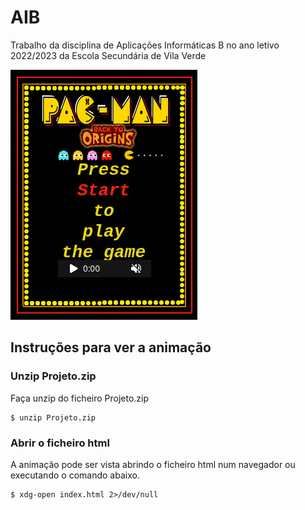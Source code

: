 # AIB
Trabalho da disciplina de Aplicações Informáticas B no ano letivo 2022/2023 da Escola Secundária de Vila Verde

![Logo do Projeto](TelaInicial.png)


## Instruções para ver a animação

### Unzip Projeto.zip

Faça unzip do ficheiro Projeto.zip

```console
$ unzip Projeto.zip
```

### Abrir o ficheiro html

A animação pode ser vista abrindo o ficheiro html num navegador ou executando o comando abaixo.

```console
$ xdg-open index.html 2>/dev/null
```
